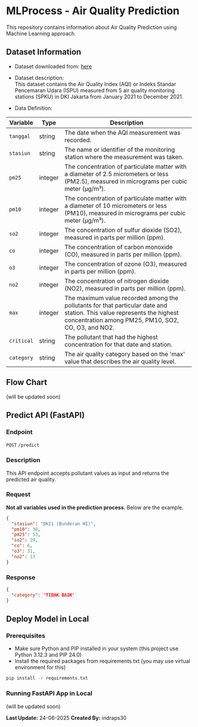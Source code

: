# MLProcess - Air Quality Prediction

This repository contains information about Air Quality Prediction using Machine Learning approach.

## Dataset Information

- Dataset downloaded from: [here](https://www.kaggle.com/datasets/senadu34/air-quality-index-in-jakarta-2010-2021/data)
- Dataset description: \
This dataset contains the Air Quality Index (AQI) or Indeks Standar Pencemaran Udara (ISPU) measured from 5 air quality monitoring stations (SPKU) in DKI Jakarta from January 2021 to December 2021.

- Data Definition:

| **Variable** | **Type** | **Description**                                                                                                                                                               |
|--------------|----------|-------------------------------------------------------------------------------------------------------------------------------------------------------------------------------|
| `tanggal`    | string   | The date when the AQI measurement was recorded.                                                                                                                               |
| `stasiun`    | string   | The name or identifier of the monitoring station where the measurement was taken.                                                                                             |
| `pm25`       | integer  | The concentration of particulate matter with a diameter of 2.5 micrometers or less (PM2.5), measured in micrograms per cubic meter (µg/m³).                                   |
| `pm10`       | integer  | The concentration of particulate matter with a diameter of 10 micrometers or less (PM10), measured in micrograms per cubic meter (µg/m³).                                     |
| `so2`        | integer  | The concentration of sulfur dioxide (SO2), measured in parts per million (ppm).                                                                                               |
| `co`         | integer  | The concentration of carbon monoxide (CO), measured in parts per million (ppm).                                                                                               |
| `o3`         | integer  | The concentration of ozone (O3), measured in parts per million (ppm).                                                                                                         |
| `no2`        | integer  | The concentration of nitrogen dioxide (NO2), measured in parts per million (ppm).                                                                                             |
| `max`        | integer  | The maximum value recorded among the pollutants for that particular date and station. This value represents the highest concentration among PM25, PM10, SO2, CO, O3, and NO2. |
| `critical`   | string   | The pollutant that had the highest concentration for that date and station.                                                                                                   |
| `category`   | string   | The air quality category based on the 'max' value that describes the air quality level.                                                                                       |


## Flow Chart

(will be updated soon)

## Predict API (FastAPI)
### Endpoint

`POST` `/predict`

### Description

This API endpoint accepts pollutant values as input and returns the predicted air quality. 

### Request

**Not all variables used in the prediction process**. Below are the example.

```json
{
  "stasiun": "DKI1 (Bunderan HI)",
  "pm10": 38,
  "pm25": 53,
  "so2": 29,
  "co": 6,
  "o3": 31,
  "no2": 13
}
```

### Response

```json
{
  "category": 'TIDAK BAIK'
}
```

## Deploy Model in Local
### Prerequisites
- Make sure Python and PIP installed in your system (this project use Python 3.12.3 and PIP 24.0)
- Install the required packages from requirements.txt (you may use virtual environment for this)
```bash
pip install -r requirements.txt
```

### Running FastAPI App in Local
(will be updated soon)

**Last Update:** 24-06-2025
**Created By:** indraps30